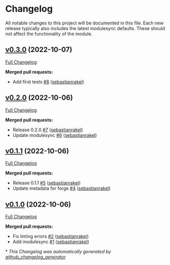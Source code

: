 # Changelog

All notable changes to this project will be documented in this file.
Each new release typically also includes the latest modulesync defaults.
These should not affect the functionality of the module.

## [v0.3.0](https://github.com/serviceerp/puppet-firebird/tree/v0.3.0) (2022-10-07)

[Full Changelog](https://github.com/serviceerp/puppet-firebird/compare/v0.2.0...v0.3.0)

**Merged pull requests:**

- Add first tests [\#8](https://github.com/ServiceERP/puppet-firebird/pull/8) ([sebastianrakel](https://github.com/sebastianrakel))

## [v0.2.0](https://github.com/serviceerp/puppet-firebird/tree/v0.2.0) (2022-10-06)

[Full Changelog](https://github.com/serviceerp/puppet-firebird/compare/v0.1.1...v0.2.0)

**Merged pull requests:**

- Release 0.2.0 [\#7](https://github.com/ServiceERP/puppet-firebird/pull/7) ([sebastianrakel](https://github.com/sebastianrakel))
- Update modulesync [\#6](https://github.com/ServiceERP/puppet-firebird/pull/6) ([sebastianrakel](https://github.com/sebastianrakel))

## [v0.1.1](https://github.com/serviceerp/puppet-firebird/tree/v0.1.1) (2022-10-06)

[Full Changelog](https://github.com/serviceerp/puppet-firebird/compare/v0.1.0...v0.1.1)

**Merged pull requests:**

- Release 0.1.1 [\#5](https://github.com/ServiceERP/puppet-firebird/pull/5) ([sebastianrakel](https://github.com/sebastianrakel))
- Update metadata for forge [\#4](https://github.com/ServiceERP/puppet-firebird/pull/4) ([sebastianrakel](https://github.com/sebastianrakel))

## [v0.1.0](https://github.com/serviceerp/puppet-firebird/tree/v0.1.0) (2022-10-06)

[Full Changelog](https://github.com/serviceerp/puppet-firebird/compare/297f3212be3c607469fdd0e01bbf67059c800c17...v0.1.0)

**Merged pull requests:**

- Fix linting errors [\#2](https://github.com/ServiceERP/puppet-firebird/pull/2) ([sebastianrakel](https://github.com/sebastianrakel))
- Add modulesync [\#1](https://github.com/ServiceERP/puppet-firebird/pull/1) ([sebastianrakel](https://github.com/sebastianrakel))



\* *This Changelog was automatically generated by [github_changelog_generator](https://github.com/github-changelog-generator/github-changelog-generator)*
